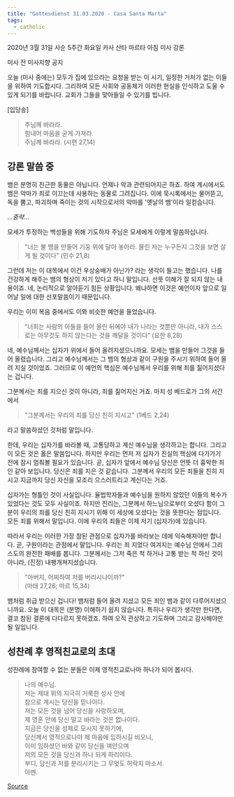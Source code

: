 ```yaml
---
title: "Gottesdienst 31.03.2020 - Casa Santa Marta"
tags:
  - catholic
---
```


2020년 3월 31일 사순 5주간 화요일 카사 산타 마르타 아침 미사 강론

미사 전 미사지향 공지

오늘 (미사 중에는) 모두가 집에 있으라는 요청을 받는 이 시기,
일정한 거처가 없는 이들을 위하여 기도합시다.
그리하여 모든 사회와 공동체가 이러한 현실을 인식하고
도울 수 있게 되기를 바랍니다.
교회가 그들을 맞아들일 수 있기를 빕니다.

[입당송]

>주님께 바라라.  
>힘내어 마음을 굳게 가져라.  
>주님께 바라라. (시편 27,14)

## 강론 말씀 중

뱀은 분명히 친근한 동물은 아닙니다.
언제나 악과 관련되어지곤 하죠.
하여 계시에서도 뱀은
악마가 죄로 이끄는데 사용하는 동물로 그려집니다.
이에 묵시록에서는
물어뜯고, 독을 뿜고, 파괴하며 죽이는 것의 시작으로서의
악마를 '옛날의 뱀'이라 일컫습니다.

..._중략_...

모세가 투정하는 백성들을 위해 기도하자
주님은 모세에게 이렇게 말씀하십니다.

>"너는 불 뱀을 만들어 기둥 위에 달아 놓아라.
>물린 자는 누구든지 그것을 보면 살게 될 것이다” (민수 21,8)

그런데 저는 이 대목에서
이건 우상숭배가 아닌가? 라는 생각이 들고는 했습니다.
나를 건강하게 해주는 뱀의 형상이 저기 있다고 하니 말입니다.
선뜻 이해가 잘 되지 않는 내용이죠.
네, 논리적으로 알아듣기 힘든 상황입니다.
왜냐하면 이것은 예언이자 앞으로 일어날 일에 대한 선포말씀이기 때문입니다.

우리는 이미 복음 중에서도 이와 비슷한 예언을 들었습니다.

>“너희는 사람의 아들을 들어 올린 뒤에야 내가 나라는 것뿐만 아니라,
>내가 스스로는 아무것도 하지 않는다는 것을 깨달을 것이다” (요한 8,28)

네, 예수님께서는 십자가 위에서 들어 올려지셨으니까요.
모세는 뱀을 만들어 그것을 들어 올렸습니다.
그리고 예수님께서는 그 뱀의 형상과 같이
구원을 주시기 위하여 들어 올려 지실 것이었죠.
그러므로 이 예언의 핵심은
예수님께서 우리를 위해 죄를 짊어지셨다는 겁니다.

그분께서는 죄를 지으신 것이 아니라, 죄를 짊어지신 거죠.
마치 성 베드로가 그의 서간에서

>"그분께서는 우리의 죄를 당신 친히 지시고" (1베드 2,24)

라고 말씀하셨던 것처럼 말입니다.

한데, 우리는 십자가를 바라볼 때,
고통당하고 계신 예수님을 생각하고는 합니다.
그리고 이 모든 것은 옳은 말씀입니다.
하지만 우리는 먼저 저 십자가 진실의 핵심에 다가가기 전에
잠시 멈춰볼 필요가 있습니다.
곧, 십자가 앞에서
예수님 당신은 언뜻 더 흉악한 죄인 같아 보입니다.
당신은 죄를 지은 것 같습니다.
그분께서 우리의 모든 죄들을 친히 지시고
지금까지 당신 자신을 모조리 으스러트리고 계신다는 거죠.

십자가는 형틀인 것이 사실입니다.
율법학자들과 예수님을 원하지 않았던 이들의 복수가 있었다는 것도 모두 사실이죠.
하지만 진리는, 그분께서 하느님으로부터 오셨다 함이
그분이 우리의 죄를 당신 친히 지시기 위해
이 세상에 오셨다는 것을 뜻한다는 점입니다.
모든 죄를 위해서 말입니다.
이에 우리의 죄들은 이제 저기 (십자가)에 있습니다.

따라서 우리는 이러한 가장 참된 관점으로
십자가를 바라보는 데에 익숙해져야만 합니다.
곧, 구원이라는 관점에서 말입니다.
우리는 죄 지었다 여겨지는 예수님 안에서 그리스도의 완전한 패배를 봅니다.
그분께서는 그저 죽은 척 하거나 고통 받는 척 하신 것이 아니라,
(진정) 내팽개쳐지셨습니다.

>"아버지, 어찌하여 저를 버리시나이까?"  
>(마태 27,26; 마르 15,34)

뱀처럼 취급 받으신 겁니다!
뱀처럼 들어 올려 지셨고
모든 죄인 뱀과 같이 다루어지셨으니까요.
오늘 이 대목은 (분명) 이해하기 쉽지 않습니다.
특히나 우리가 생각만 한다면, 결코 참된 결론에 다다르지 못하겠죠.
하여 오직 관상하고 기도하며 그리고 감사해야만 될 일입니다.

## 성찬례 후 영적친교로의 초대

성찬례에 참여할 수 없는 분들은 이제 영적친교로나마 하나가 되어 봅시다.

>나의 예수님.  
>저는 제대 위의 지극히 거룩한 성사 안에  
>참으로 계시는 당신을 믿나이다.  
>저는 모든 것을 넘어 당신을 사랑하오며,  
>제 영혼 안에 당신 말고 바라는 것은 없나이다.  
>지금은 당신을 성체로 모시지 못하기에,  
>당신께서 영적으로나마 제 마음에 임하시길 비오니,  
>이미 임하셨던 바와 같이 당신을 껴안으며  
>저의 모든 것을 당신과 하나 되게 하리이다.  
>부디, 당신과 저를 분리시키는 그 무엇도 허락치 마소서.  
>아멘.


[Source](https://www.facebook.com/seulki.jin.7/videos/2766822326719307/)
